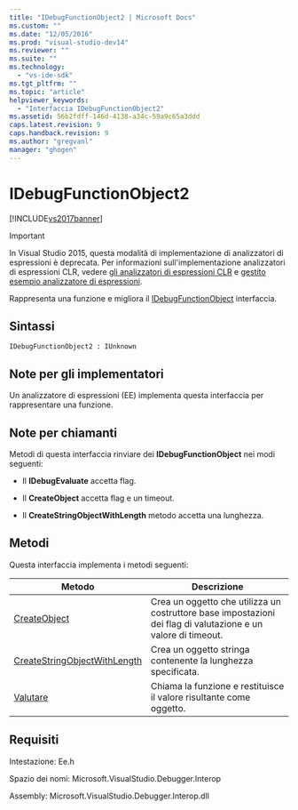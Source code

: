 ```yaml
---
title: "IDebugFunctionObject2 | Microsoft Docs"
ms.custom: ""
ms.date: "12/05/2016"
ms.prod: "visual-studio-dev14"
ms.reviewer: ""
ms.suite: ""
ms.technology: 
  - "vs-ide-sdk"
ms.tgt_pltfrm: ""
ms.topic: "article"
helpviewer_keywords: 
  - "Interfaccia IDebugFunctionObject2"
ms.assetid: 56b2fdff-146d-4138-a34c-59a9c65a3ddd
caps.latest.revision: 9
caps.handback.revision: 9
ms.author: "gregvanl"
manager: "ghogen"
---
```

# IDebugFunctionObject2
[!INCLUDE[vs2017banner](../../../code-quality/includes/vs2017banner.md)]

> [!IMPORTANT]
>  In Visual Studio 2015, questa modalità di implementazione di analizzatori di espressioni è deprecata. Per informazioni sull'implementazione analizzatori di espressioni CLR, vedere [gli analizzatori di espressioni CLR](https://github.com/Microsoft/ConcordExtensibilitySamples/wiki/CLR-Expression-Evaluators) e [gestito esempio analizzatore di espressioni](https://github.com/Microsoft/ConcordExtensibilitySamples/wiki/Managed-Expression-Evaluator-Sample).  
  
 Rappresenta una funzione e migliora il [IDebugFunctionObject](../../../extensibility/debugger/reference/idebugfunctionobject.md) interfaccia.  
  
## Sintassi  
  
```  
IDebugFunctionObject2 : IUnknown  
```  
  
## Note per gli implementatori  
 Un analizzatore di espressioni \(EE\) implementa questa interfaccia per rappresentare una funzione.  
  
## Note per chiamanti  
 Metodi di questa interfaccia rinviare dei **IDebugFunctionObject** nei modi seguenti:  
  
-   Il **IDebugEvaluate** accetta flag.  
  
-   Il **CreateObject** accetta flag e un timeout.  
  
-   Il **CreateStringObjectWithLength** metodo accetta una lunghezza.  
  
## Metodi  
 Questa interfaccia implementa i metodi seguenti:  
  
|Metodo|Descrizione|  
|------------|-----------------|  
|[CreateObject](../../../extensibility/debugger/reference/idebugfunctionobject2-createobject.md)|Crea un oggetto che utilizza un costruttore base impostazioni dei flag di valutazione e un valore di timeout.|  
|[CreateStringObjectWithLength](../../../extensibility/debugger/reference/idebugfunctionobject2-createstringobjectwithlength.md)|Crea un oggetto stringa contenente la lunghezza specificata.|  
|[Valutare](../../../extensibility/debugger/reference/idebugfunctionobject2-evaluate.md)|Chiama la funzione e restituisce il valore risultante come oggetto.|  
  
## Requisiti  
 Intestazione: Ee.h  
  
 Spazio dei nomi: Microsoft.VisualStudio.Debugger.Interop  
  
 Assembly: Microsoft.VisualStudio.Debugger.Interop.dll